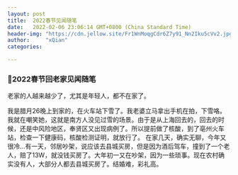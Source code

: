 ```yaml
---
layout: post
title:  2022春节见闻随笔
date:   2022-02-06 23:06:14 GMT+0800 (China Standard Time)
header-img: "https://cdn.jellow.site/Fr1WnMoqgCdr6Z7y91_Nn2Iku5cVv2.jpg?imageMogr2/auto-orient%7Cwatermark/3/image/aHR0cHM6Ly93YXRlcm1hcmsuamVsbG93LmNsdWIvP3RleHQ9JUU1JThEJUIzJUU1JTg4JUJCJTIwJTQwJUU4JTkyJUI5JUU4JTkxJUFEJUU0JUJCJThFJUU5JUEzJThFJmhlaWdodD03NQ==/gravity/SouthEast/dx/10/dy/10"
author:     "xQian"
categories: 

---
```


### 🧨2022春节回老家见闻随笔

老家的人越来越少了，尤其是年轻人，都不在家了。

我是腊月26晚上到家的，在火车站下雪了。我老婆立马拿出手机在拍，下雪咯。我就在嘲笑她，这就是南方人没见过雪的场景。由于是从上海回去的，回去的时候，还是中风险地区，奉贤区又出现病例了。所以提前做了核酸，到了亳州火车站，检查一下健康码，核酸检测证明，就放行了。
在家几天，确实无聊，今年又很冷...有一天，邻居吵架，说应该去县城买房，但是因为酒后驾车，撞到了一个老人，赔了13W，就没钱买房了。大年初一又在吵架，因为一些琐事。现在农村确实没有人，大部分人都去县城买房了。结婚难，彩礼高。
